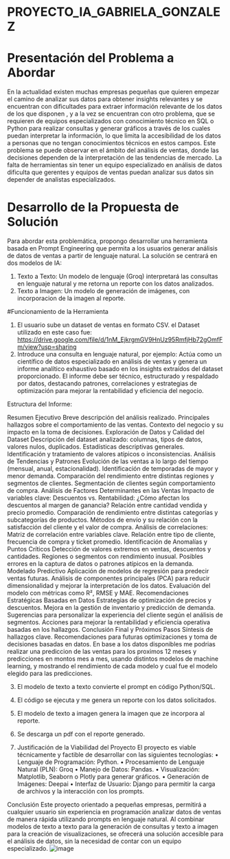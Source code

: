# PROYECTO_IA_GABRIELA_GONZALEZ


# Presentación del Problema a Abordar
En la actualidad existen muchas empresas pequeñas que quieren empezar el camino de analizar sus  datos para obtener insights relevantes y se encuentran con  dificultades para extraer información relevante de los datos de los que disponen , y a la vez se encuentran con otro problema, que se requieren de equipos especializados con  conocimiento técnico en SQL o Python para realizar consultas y generar gráficos a través de los cuales  puedan interpretar la información, lo que limita la accesibilidad de los datos a personas que no tengan conocimientos técnicos en estos campos.
Este problema se puede observar  en el ámbito del análisis de ventas, donde las decisiones dependen de la interpretación de las tendencias de mercado.  La falta de herramientas sin tener un equipo especializado en análisis de datos dificulta que gerentes y equipos de ventas puedan analizar sus datos sin depender de analistas especializados.

# Desarrollo de la Propuesta de Solución
Para abordar esta problemática, propongo desarrollar una herramienta basada en Prompt Engineering que permita a los usuarios generar análisis de datos de ventas a partir de lenguaje natural. La solución se centrará en dos modelos de IA:
1.	Texto a Texto: Un modelo de lenguaje (Groq) interpretará las consultas en lenguaje natural y me retorna un reporte con los datos analizados.
2.	Texto a Imagen: Un modelo de generación de imágenes, con incorporacion de la imagen al reporte.

#Funcionamiento de la Herramienta
1.	El usuario sube un dataset de ventas en formato CSV. el Dataset utilizado en este caso fue: https://drive.google.com/file/d/1nM_EjkrgmGV9HnUz95RmfjHb72gOmfFm/view?usp=sharing
2.	Introduce una consulta en lenguaje natural, por ejemplo:
Actúa como un científico de datos especializado en análisis de ventas y genera un informe analítico exhaustivo basado en los insights extraídos del dataset proporcionado. El informe debe ser técnico, estructurado y respaldado por datos, destacando patrones, correlaciones y estrategias de optimización para mejorar la rentabilidad y eficiencia del negocio.

Estructura del Informe:

Resumen Ejecutivo Breve descripción del análisis realizado. Principales hallazgos sobre el comportamiento de las ventas. Contexto del negocio y su impacto en la toma de decisiones.
Exploración de Datos y Calidad del Dataset Descripción del dataset analizado: columnas, tipos de datos, valores nulos, duplicados. Estadísticas descriptivas generales. Identificación y tratamiento de valores atípicos o inconsistencias.
Análisis de Tendencias y Patrones Evolución de las ventas a lo largo del tiempo (mensual, anual, estacionalidad). Identificación de temporadas de mayor y menor demanda. Comparación del rendimiento entre distintas regiones y segmentos de clientes. Segmentación de clientes según comportamiento de compra.
Análisis de Factores Determinantes en las Ventas Impacto de variables clave: Descuentos vs. Rentabilidad: ¿Cómo afectan los descuentos al margen de ganancia? Relación entre cantidad vendida y precio promedio. Comparación de rendimiento entre distintas categorías y subcategorías de productos. Métodos de envío y su relación con la satisfacción del cliente y el valor de compra. Análisis de correlaciones: Matriz de correlación entre variables clave. Relación entre tipo de cliente, frecuencia de compra y ticket promedio.
Identificación de Anomalías y Puntos Críticos Detección de valores extremos en ventas, descuentos y cantidades. Regiones o segmentos con rendimiento inusual. Posibles errores en la captura de datos o patrones atípicos en la demanda.
Modelado Predictivo Aplicación de modelos de regresión para predecir ventas futuras. Análisis de componentes principales (PCA) para reducir dimensionalidad y mejorar la interpretación de los datos. Evaluación del modelo con métricas como R², RMSE y MAE.
Recomendaciones Estratégicas Basadas en Datos Estrategias de optimización de precios y descuentos. Mejora en la gestión de inventario y predicción de demanda. Sugerencias para personalizar la experiencia del cliente según el análisis de segmentos. Acciones para mejorar la rentabilidad y eficiencia operativa basadas en los hallazgos.
Conclusión Final y Próximos Pasos Síntesis de hallazgos clave. Recomendaciones para futuras optimizaciones y toma de decisiones basadas en datos.
En base a los datos disponibles me podrias realizar una prediccion de las ventas para los proximos 12 meses y predicciones en montos mes a mes, usando distintos modelos de machine learning, y mostrando el rendimiento de cada modelo y cual fue el modelo elegido para las predicciones.


3.	El modelo de texto a texto convierte el prompt en código Python/SQL.
4.	El código se ejecuta y me genera un reporte con los datos solicitados.
5.	El modelo de texto a imagen  genera la imagen que ze incorpora al reporte.
6.	Se descarga un pdf con el reporte generado.

   
3. Justificación de la Viabilidad del Proyecto
El proyecto es viable técnicamente y factible de desarrollar con las siguientes tecnologías:
•	Lenguaje de Programación: Python.
•	Procesamiento de Lenguaje Natural (PLN): Groq
•	Manejo de Datos: Pandas.
•	Visualización: Matplotlib, Seaborn o Plotly para generar gráficos.
•	Generación de Imágenes: Deepai
•	Interfaz de Usuario: Django para permitir la carga de archivos y la interacción con los prompts.

Conclusión
Este proyecto orientado a pequeñas empresas,  permitirá a cualquier usuario sin experiencia en programación analizar datos de ventas de manera rápida  utilizando prompts en lenguaje natural. Al combinar modelos de texto a texto para la generación de consultas y texto a imagen para la creación de visualizaciones, se ofrecerá una solución  accesible para el análisis de datos, sin la necesidad de contar con un equipo especializado.
![image](https://github.com/user-attachments/assets/2aa6eae9-1e56-44e5-bc89-35413748611c)
